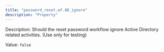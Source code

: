 ```yaml
---
title: "password_reset.wf.AD_ignore"
description: "Property"
---
```


Description: Should the reset password workflow ignore Active Directory related activities. (Use only for testing)

Value: `false`